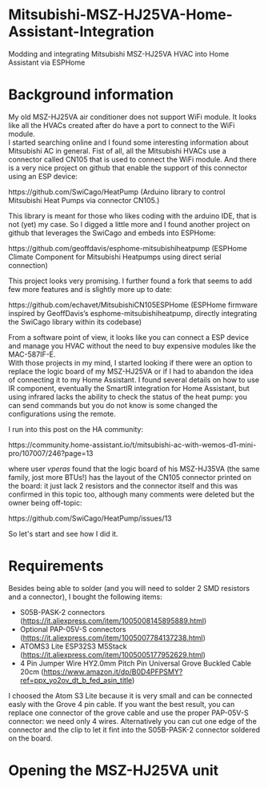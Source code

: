 # Mitsubishi-MSZ-HJ25VA-Home-Assistant-Integration
Modding and integrating Mitsubishi MSZ-HJ25VA HVAC into Home Assistant via ESPHome

# Background information
My old MSZ-HJ25VA air conditioner does not support WiFi module. It looks like all the HVACs created after do have a port to connect to the WiFi module.<BR>
I started searching online and I found some interesting information about Mitsubishi AC in general.
Fist of all, all the Mitsubishi HVACs use a connector called CN105 that is used to connect the WiFi module. And there is a very nice project on github that enable the support of this connector using an ESP device:
<p>https://github.com/SwiCago/HeatPump (Arduino library to control Mitsubishi Heat Pumps via connector CN105.)</p>
<p>This library is meant for those who likes coding with the arduino IDE, that is not (yet) my case. So I digged a little more and I found another project on github that leverages the SwiCago and embeds into ESPHome:</p>
<p>https://github.com/geoffdavis/esphome-mitsubishiheatpump (ESPHome Climate Component for Mitsubishi Heatpumps using direct serial connection)</p>
<p>This project looks very promising. I further found a fork that seems to add few more features and is slightly more up to date:</p>
<p>https://github.com/echavet/MitsubishiCN105ESPHome (ESPHome firmware inspired by GeoffDavis’s esphome-mitsubishiheatpump, directly integrating the SwiCago library within its codebase)</p>
<p>From a software point of view, it looks like you can connect a ESP device and manage you HVAC without the need to buy expensive modules like the MAC-587IF-E.<br>
With those projects in my mind, I started looking if there were an option to replace the logic board of my MSZ-HJ25VA or if I had to abandon the idea of connecting it to my Home Assistant. I found several details on how to use IR component, eventually the SmartIR integration for Home Assistant, but using infrared lacks the ability to check the status of the heat pump: you can send commands but you do not know is some changed the configurations using the remote.</p>
<p>I run into this post on the HA community:</p>
<p>https://community.home-assistant.io/t/mitsubishi-ac-with-wemos-d1-mini-pro/107007/246?page=13</p>
<p>where user <i>vperas</i> found that the logic board of his MSZ-HJ35VA (the same family, jost more BTUs!) has the layout of the CN105 connector printed on the board: it just lack 2 resistors and the connector itself and this was confirmed in this topic too, although many comments were deleted but the owner being off-topic:</p>
<p>https://github.com/SwiCago/HeatPump/issues/13</p>
<p>So let's start and see how I did it.</p>

# Requirements
Besides being able to solder (and you will need to solder 2 SMD resistors and a connector), I bought the following items:
- S05B-PASK-2 connectors (https://it.aliexpress.com/item/1005008145895889.html)
- Optional PAP-05V-S connectors (https://it.aliexpress.com/item/1005007784137238.html)
- ATOMS3 Lite ESP32S3 M5Stack (https://it.aliexpress.com/item/1005005177952629.html)
- 4 Pin Jumper Wire HY2.0mm Pitch Pin Universal Grove Buckled Cable 20cm (https://www.amazon.it/dp/B0D4PFPSMY?ref=ppx_yo2ov_dt_b_fed_asin_title)

<p>I choosed the Atom S3 Lite because it is very small and can be connected easly with the Grove 4 pin cable. If you want the best result, you can replace one connector of the grove cable and use the proper PAP-05V-S connector: we need only 4 wires. Alternatively you can cut one edge of the connector and the clip to let it fint into the S05B-PASK-2 connector soldered on the board.</p>

# Opening the MSZ-HJ25VA unit
